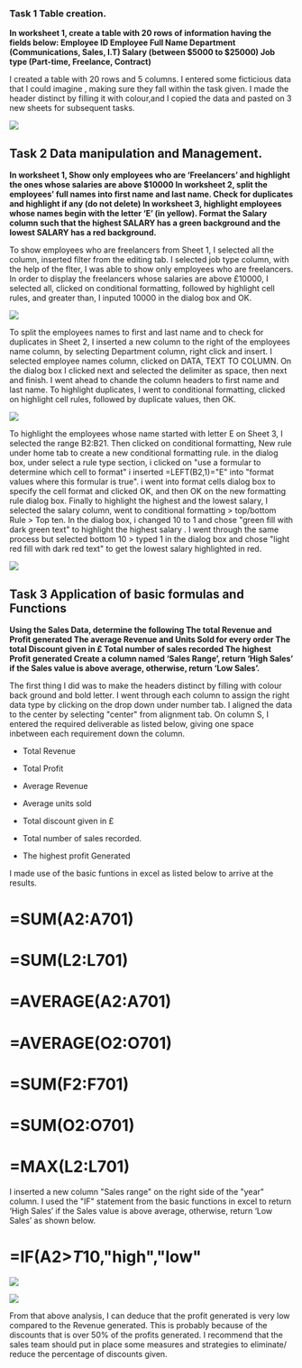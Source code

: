 ### Task 1  Table creation.


**In worksheet 1, create a table with 20 rows of information having the fields below: 
Employee ID
Employee Full Name
Department (Communications, Sales, I.T)
Salary (between $5000 to $25000)
Job type (Part-time, Freelance, Contract)**

I created a table with 20 rows and 5 columns. I entered some ficticious data that I could imagine , making sure they fall within the task given. I made the header distinct by filling it with colour,and I copied the data and pasted on 3 new sheets for subsequent tasks.

![](Sheet_0.PNG)

## Task 2 Data manipulation and Management.

**In worksheet 1, Show only employees who are ‘Freelancers’ and highlight the ones whose salaries are above $10000
In worksheet 2, split the employees’ full names into first name and last name. Check for duplicates and highlight if any (do not delete)
In worksheet 3, highlight employees whose names begin with the letter ‘E’ (in yellow). Format the Salary column such that the highest SALARY has a green background and the lowest SALARY has a red background.**

To show employees who are freelancers from Sheet 1, I selected all the column, inserted filter from the editing tab.  I selected job type column, with the help of the flter, I was able to show only employees who are freelancers. In order to display the freelancers whose salaries are above £10000, I selected all, clicked on conditional formatting, followed by highlight cell rules, and greater than, I inputed 10000 in the dialog box and OK.

![](Sheet_1.PNG)

To split the employees names to first and last name and to check for duplicates in Sheet 2, I inserted a new column to the right of the employees name column, by selecting Department column, right click and insert. I selected employee names column, clicked on DATA, TEXT TO COLUMN. On the dialog box I clicked next and selected the delimiter as space, then next and finish. I went ahead to chande the column headers to first name and last name. To highlight duplicates, I went to conditional formatting, clicked on highlight cell rules, followed by duplicate values, then OK.

![](Sheet_2.PNG)

To highlight the employees whose name started with letter E on Sheet 3, 
I selected the range B2:B21. Then clicked on conditional formatting, New rule under home tab to create a new conditional formatting rule. in the dialog box, under select a rule type section, i clicked on "use a formular to determine which cell to format" i inserted =LEFT(B2,1)="E" into "format values where  this formular is true". i went into format cells dialog box to specify the cell format and clicked OK, and then OK on the new formatting rule dialog box. Finally to highlight the highest and the lowest salary, I selected the salary column, went to conditional formatting > top/bottom Rule > Top ten. In the dialog box, i changed 10 to 1 and chose "green fill with dark green text" to highlight the highest salary . I went through the same process but selected bottom 10 > typed 1 in the dialog box and chose "light red fill with dark red text" to get the lowest salary highlighted in red.

![](Sheet_3.PNG)





## Task 3 Application of basic formulas and Functions

**Using the Sales Data, determine the following
The total Revenue and Profit generated
The average Revenue and Units Sold for every order
The total Discount given in £
Total number of sales recorded
The highest Profit generated
Create a column named ‘Sales Range’, return ‘High Sales’ if the Sales value is above average, otherwise, return ‘Low Sales’.**


The first thing I did was to make the headers distinct by filling with colour back ground and bold letter.
I went through each column to assign the right data type by clicking on the drop down under number tab.
I aligned the data to the center by selecting "center" from alignment tab.
On column S, I entered the required deliverable as listed below, giving one space inbetween each requirement down the column.

- Total Revenue

- Total Profit

- Average Revenue

- Average units sold

- Total discount given in £

- Total number of sales recorded.

- The highest profit Generated

I made use of the basic funtions in excel as listed below to arrive at the results. 

# =SUM(A2:A701)

# =SUM(L2:L701)

# =AVERAGE(A2:A701)

# =AVERAGE(O2:O701)

# =SUM(F2:F701)

# =SUM(O2:O701)

# =MAX(L2:L701)


I inserted a new column "Sales range" on the right side of the "year" column.
I used the "IF" statement from the basic functions in excel to return ‘High Sales’ if the Sales value is above average, otherwise, return ‘Low Sales’ as shown below.
# =IF(A2>$T$10,"high","low"

![](Sales_data2a.PNG)

![](Sales_data2.PNG)

From that above analysis, I can deduce that the profit generated is very low compared to the Revenue generated. This is probably because of the discounts that is over 50% of the profits generated. I recommend that the sales team should put in place some measures and strategies to eliminate/ reduce the percentage of discounts given.




